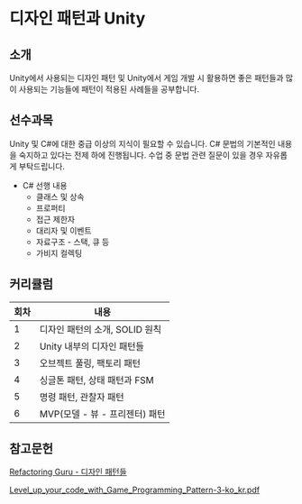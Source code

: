 # 디자인 패턴과 Unity

## 소개

Unity에서 사용되는 디자인 패턴 및 Unity에서 게임 개발 시 활용하면 좋은 패턴들과 많이 사용되는 기능들에 패턴이 적용된 사례들을 공부합니다.

## 선수과목

Unity 및 C#에 대한 중급 이상의 지식이 필요할 수 있습니다.
C# 문법의 기본적인 내용을 숙지하고 있다는 전제 하에 진행됩니다.
수업 중 문법 관련 질문이 있을 경우 자유롭게 부탁드립니다.

- C# 선행 내용
    - 클래스 및 상속
    - 프로퍼티
    - 접근 제한자
    - 대리자 및 이벤트
    - 자료구조 - 스택, 큐 등
    - 가비지 컬렉팅

## 커리큘럼

| 회차 | 내용 |
| --- | --- |
| 1 | 디자인 패턴의 소개, SOLID 원칙 |
| 2 | Unity 내부의 디자인 패턴들 |
| 3 | 오브젝트 풀링, 팩토리 패턴 | 
| 4 | 싱글톤 패턴, 상태 패턴과 FSM | 
| 5 | 명령 패턴, 관찰자 패턴 |
| 6 | MVP(모델 - 뷰 - 프리젠터) 패턴 |

## 참고문헌

[Refactoring Guru - 디자인 패턴들](https://refactoring.guru/ko/design-patterns)

[Level_up_your_code_with_Game_Programming_Pattern-3-ko_kr.pdf](https://prod-files-secure.s3.us-west-2.amazonaws.com/fd6b1786-b871-4b10-a1b8-a7ded10c9eb0/3e048ebb-2539-48ee-b474-206592496c4a/Level_up_your_code_with_Game_Programming_Pattern-3-ko_kr.pdf)
